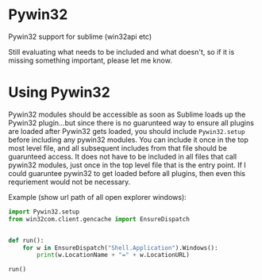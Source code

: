 Pywin32
=======

Pywin32 support for sublime (win32api etc)

Still evaluating what needs to be included and what doesn't, so if it is missing something important, please let me know.

# Using Pywin32
Pywin32 modules should be accessible as soon as Sublime loads up the Pywin32 plugin...but since there is no guarunteed way to ensure all plugins are loaded after Pywin32 gets loaded, you should include `Pywin32.setup` before including any pywin32 modules.  You can include it once in the top most level file, and all subsequent includes from that file should be guarunteed access.  It does not have to be included in all files that call pywin32 modules, just once in the top level file that is the entry point.  If I could guaruntee pywin32 to get loaded before all plugins, then even this requriement would not be necessary.

Example (show url path of all open explorer windows):

```python
import Pywin32.setup
from win32com.client.gencache import EnsureDispatch


def run():
    for w in EnsureDispatch("Shell.Application").Windows():
        print(w.LocationName + "=" + w.LocationURL)

run()
```
